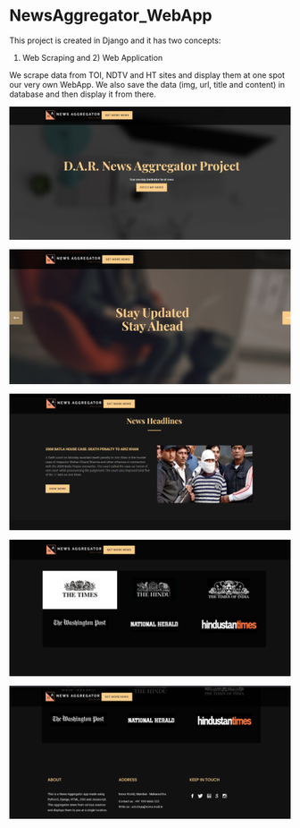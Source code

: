 # NewsAggregator_WebApp

This project is created in Django and it has two concepts:
1) Web Scraping and 2) Web Application

We scrape data from TOI, NDTV and HT sites and display them at one spot our very own WebApp. We also save the data (img, url, title and content) in database and then display it from there.

![alt text](https://github.com/yadavaditya13/NewsAggregator_WebApp/blob/main/newsApp/static/git_img/img1.png)

![alt text](https://github.com/yadavaditya13/NewsAggregator_WebApp/blob/main/newsApp/static/git_img/img2.png)

![alt text](https://github.com/yadavaditya13/NewsAggregator_WebApp/blob/main/newsApp/static/git_img/img3.png)

![alt text](https://github.com/yadavaditya13/NewsAggregator_WebApp/blob/main/newsApp/static/git_img/img4.png)

![alt text](https://github.com/yadavaditya13/NewsAggregator_WebApp/blob/main/newsApp/static/git_img/img5.png)
